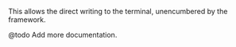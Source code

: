 This allows the direct writing to the terminal, unencumbered by the
framework.

@todo Add more documentation.

